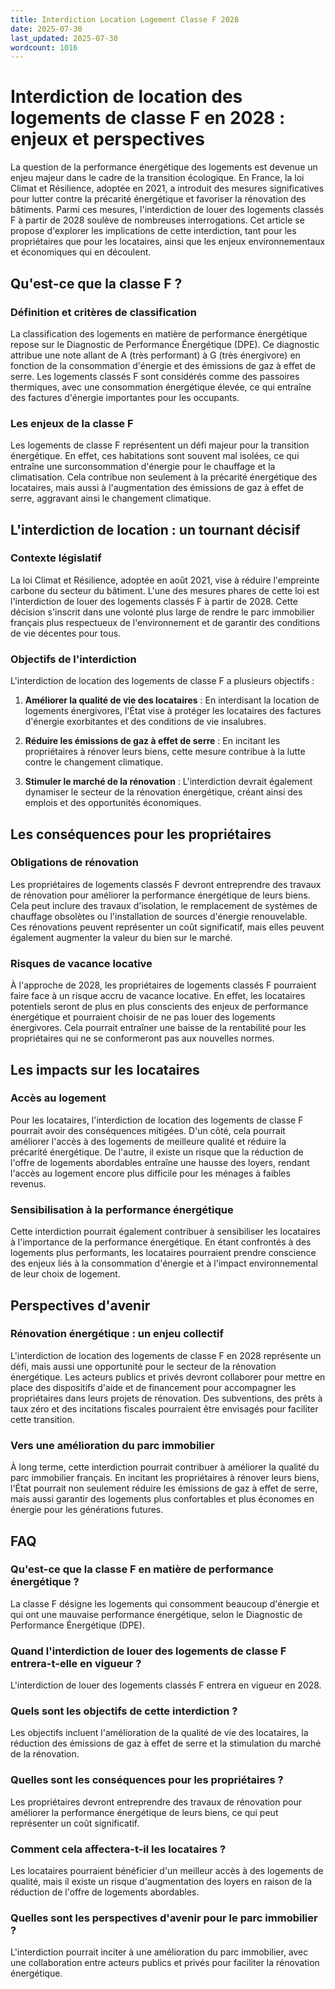 ```yaml
---
title: Interdiction Location Logement Classe F 2028
date: 2025-07-30
last_updated: 2025-07-30
wordcount: 1016
---
```


# Interdiction de location des logements de classe F en 2028 : enjeux et perspectives

La question de la performance énergétique des logements est devenue un enjeu majeur dans le cadre de la transition écologique. En France, la loi Climat et Résilience, adoptée en 2021, a introduit des mesures significatives pour lutter contre la précarité énergétique et favoriser la rénovation des bâtiments. Parmi ces mesures, l'interdiction de louer des logements classés F à partir de 2028 soulève de nombreuses interrogations. Cet article se propose d'explorer les implications de cette interdiction, tant pour les propriétaires que pour les locataires, ainsi que les enjeux environnementaux et économiques qui en découlent.

## Qu'est-ce que la classe F ?

### Définition et critères de classification

La classification des logements en matière de performance énergétique repose sur le Diagnostic de Performance Énergétique (DPE). Ce diagnostic attribue une note allant de A (très performant) à G (très énergivore) en fonction de la consommation d'énergie et des émissions de gaz à effet de serre. Les logements classés F sont considérés comme des passoires thermiques, avec une consommation énergétique élevée, ce qui entraîne des factures d'énergie importantes pour les occupants.

### Les enjeux de la classe F

Les logements de classe F représentent un défi majeur pour la transition énergétique. En effet, ces habitations sont souvent mal isolées, ce qui entraîne une surconsommation d'énergie pour le chauffage et la climatisation. Cela contribue non seulement à la précarité énergétique des locataires, mais aussi à l'augmentation des émissions de gaz à effet de serre, aggravant ainsi le changement climatique.

## L'interdiction de location : un tournant décisif

### Contexte législatif

La loi Climat et Résilience, adoptée en août 2021, vise à réduire l'empreinte carbone du secteur du bâtiment. L'une des mesures phares de cette loi est l'interdiction de louer des logements classés F à partir de 2028. Cette décision s'inscrit dans une volonté plus large de rendre le parc immobilier français plus respectueux de l'environnement et de garantir des conditions de vie décentes pour tous.

### Objectifs de l'interdiction

L'interdiction de location des logements de classe F a plusieurs objectifs :

1. **Améliorer la qualité de vie des locataires** : En interdisant la location de logements énergivores, l'État vise à protéger les locataires des factures d'énergie exorbitantes et des conditions de vie insalubres.

2. **Réduire les émissions de gaz à effet de serre** : En incitant les propriétaires à rénover leurs biens, cette mesure contribue à la lutte contre le changement climatique.

3. **Stimuler le marché de la rénovation** : L'interdiction devrait également dynamiser le secteur de la rénovation énergétique, créant ainsi des emplois et des opportunités économiques.

## Les conséquences pour les propriétaires

### Obligations de rénovation

Les propriétaires de logements classés F devront entreprendre des travaux de rénovation pour améliorer la performance énergétique de leurs biens. Cela peut inclure des travaux d'isolation, le remplacement de systèmes de chauffage obsolètes ou l'installation de sources d'énergie renouvelable. Ces rénovations peuvent représenter un coût significatif, mais elles peuvent également augmenter la valeur du bien sur le marché.

### Risques de vacance locative

À l'approche de 2028, les propriétaires de logements classés F pourraient faire face à un risque accru de vacance locative. En effet, les locataires potentiels seront de plus en plus conscients des enjeux de performance énergétique et pourraient choisir de ne pas louer des logements énergivores. Cela pourrait entraîner une baisse de la rentabilité pour les propriétaires qui ne se conformeront pas aux nouvelles normes.

## Les impacts sur les locataires

### Accès au logement

Pour les locataires, l'interdiction de location des logements de classe F pourrait avoir des conséquences mitigées. D'un côté, cela pourrait améliorer l'accès à des logements de meilleure qualité et réduire la précarité énergétique. De l'autre, il existe un risque que la réduction de l'offre de logements abordables entraîne une hausse des loyers, rendant l'accès au logement encore plus difficile pour les ménages à faibles revenus.

### Sensibilisation à la performance énergétique

Cette interdiction pourrait également contribuer à sensibiliser les locataires à l'importance de la performance énergétique. En étant confrontés à des logements plus performants, les locataires pourraient prendre conscience des enjeux liés à la consommation d'énergie et à l'impact environnemental de leur choix de logement.

## Perspectives d'avenir

### Rénovation énergétique : un enjeu collectif

L'interdiction de location des logements de classe F en 2028 représente un défi, mais aussi une opportunité pour le secteur de la rénovation énergétique. Les acteurs publics et privés devront collaborer pour mettre en place des dispositifs d'aide et de financement pour accompagner les propriétaires dans leurs projets de rénovation. Des subventions, des prêts à taux zéro et des incitations fiscales pourraient être envisagés pour faciliter cette transition.

### Vers une amélioration du parc immobilier

À long terme, cette interdiction pourrait contribuer à améliorer la qualité du parc immobilier français. En incitant les propriétaires à rénover leurs biens, l'État pourrait non seulement réduire les émissions de gaz à effet de serre, mais aussi garantir des logements plus confortables et plus économes en énergie pour les générations futures.

## FAQ

### Qu'est-ce que la classe F en matière de performance énergétique ?

La classe F désigne les logements qui consomment beaucoup d'énergie et qui ont une mauvaise performance énergétique, selon le Diagnostic de Performance Énergétique (DPE).

### Quand l'interdiction de louer des logements de classe F entrera-t-elle en vigueur ?

L'interdiction de louer des logements classés F entrera en vigueur en 2028.

### Quels sont les objectifs de cette interdiction ?

Les objectifs incluent l'amélioration de la qualité de vie des locataires, la réduction des émissions de gaz à effet de serre et la stimulation du marché de la rénovation.

### Quelles sont les conséquences pour les propriétaires ?

Les propriétaires devront entreprendre des travaux de rénovation pour améliorer la performance énergétique de leurs biens, ce qui peut représenter un coût significatif.

### Comment cela affectera-t-il les locataires ?

Les locataires pourraient bénéficier d'un meilleur accès à des logements de qualité, mais il existe un risque d'augmentation des loyers en raison de la réduction de l'offre de logements abordables.

### Quelles sont les perspectives d'avenir pour le parc immobilier ?

L'interdiction pourrait inciter à une amélioration du parc immobilier, avec une collaboration entre acteurs publics et privés pour faciliter la rénovation énergétique.